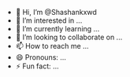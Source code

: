 - 👋 Hi, I’m @Shashankxwd
- 👀 I’m interested in ...
- 🌱 I’m currently learning ...
- 💞️ I’m looking to collaborate on ...
- 📫 How to reach me ...
- 😄 Pronouns: ...
- ⚡ Fun fact: ...

<!---
Shashankxwd/Shashankxwd is a ✨ special ✨ repository because its `README.md` (this file) appears on your GitHub profile.
You can click the Preview link to take a look at your changes.
--->
